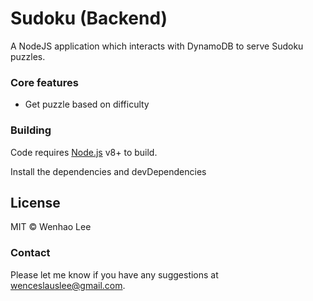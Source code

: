 # Sudoku (Backend)

A NodeJS application which interacts with DynamoDB to serve Sudoku puzzles.

### Core features

  - Get puzzle based on difficulty

### Building

Code requires [Node.js](https://nodejs.org/) v8+ to build.

Install the dependencies and devDependencies

License
----

MIT © Wenhao Lee

### Contact

Please let me know if you have any suggestions at wenceslauslee@gmail.com.
